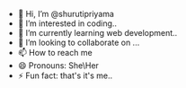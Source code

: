 - 👋 Hi, I’m @shurutipriyama
- 👀 I’m interested in coding..
- 🌱 I’m currently learning web development..
- 💞️ I’m looking to collaborate on ...
- 📫 How to reach me 
- 😄 Pronouns: She\Her
- ⚡ Fun fact: that's it's me..

<!---
shurutipriyama/shurutipriyama is a ✨ special ✨ repository because its `README.md` (this file) appears on your GitHub profile.
You can click the Preview link to take a look at your changes.
--->
